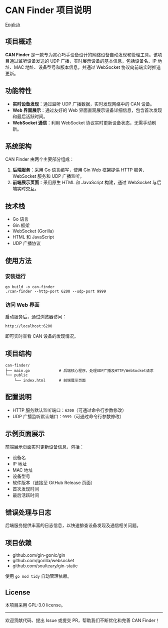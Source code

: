 # CAN Finder 项目说明

[English](./README.md)

## 项目概述

**CAN Finder** 是一款专为灵心巧手设备设计的网络设备自动发现和管理工具。该项目通过监听设备发送的 UDP 广播，实时展示设备的基本信息，包括设备名、IP 地址、MAC 地址、设备型号和版本信息，并通过 WebSocket 协议向前端实时推送更新。

## 功能特性

* **实时设备发现**：通过监听 UDP 广播数据，实时发现网络中的 CAN 设备。
* **Web 界面展示**：通过友好的 Web 界面直观展示设备详细信息，包含首次发现和最后活跃时间。
* **WebSocket 通信**：利用 WebSocket 协议实时更新设备状态，无需手动刷新。

## 系统架构

CAN Finder 由两个主要部分组成：

1. **后端服务**：采用 Go 语言编写，使用 Gin Web 框架提供 HTTP 服务、WebSocket 服务和 UDP 广播监听。
2. **前端展示页面**：采用原生 HTML 和 JavaScript 构建，通过 WebSocket 与后端实时交互。

## 技术栈

* Go 语言
* Gin 框架
* WebSocket (Gorilla)
* HTML 和 JavaScript
* UDP 广播协议

## 使用方法

### 安装运行

```shell
go build -o can-finder
./can-finder --http-port 6200 --udp-port 9999
```

### 访问 Web 界面

启动服务后，通过浏览器访问：

```
http://localhost:6200
```

即可实时查看 CAN 设备的发现情况。

## 项目结构

```
can-finder/
├── main.go             # 后端核心程序，处理UDP广播及HTTP/WebSocket请求
└── public
    └── index.html      # 前端展示页面
```

## 配置说明

* HTTP 服务默认监听端口：`6200`（可通过命令行参数修改）
* UDP 广播监听默认端口：`9999`（可通过命令行参数修改）

## 示例页面展示

前端展示页面实时更新设备信息，包括：

* 设备名
* IP 地址
* MAC 地址
* 设备型号
* 软件版本（链接至 GitHub Release 页面）
* 首次发现时间
* 最后活跃时间

## 错误处理与日志

后端服务提供丰富的日志信息，以快速排查设备发现及通信相关问题。

## 项目依赖

* github.com/gin-gonic/gin
* github.com/gorilla/websocket
* github.com/soulteary/gin-static

使用 `go mod tidy` 自动管理依赖。

## License

本项目采用 GPL-3.0 license。

---

欢迎贡献代码、提出 Issue 或提交 PR，帮助我们不断优化和完善 CAN Finder！
